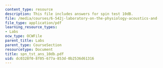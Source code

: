 ```yaml
---
content_type: resource
description: This file includes answers for spin test 10dB.
file: /media/courses/6-542j-laboratory-on-the-physiology-acoustics-and-perception-of-speech-fall-2005/dc0328f08f05677a853d0b2536d61316_spn_tst_ans_10db.pdf
file_type: application/pdf
learning_resource_types:
- Labs
ocw_type: OCWFile
parent_title: Labs
parent_type: CourseSection
resourcetype: Document
title: spn_tst_ans_10db.pdf
uid: dc0328f0-8f05-677a-853d-0b2536d61316
---
```

